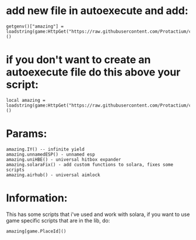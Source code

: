 # add new file in autoexecute and add:
```
getgenv()["amazing"] = loadstring(game:HttpGet("https://raw.githubusercontent.com/Protactium/c64b223171cba703af645a5389d1ba5/main/main.lua"))()
```
# if you don't want to create an autoexecute file do this above your script:
```
local amazing = loadstring(game:HttpGet("https://raw.githubusercontent.com/Protactium/c64b223171cba703af645a5389d1ba5/main/main.lua"))()
```


# Params:
```
amazing.IY() -- infinite yield
amazing.unnamedESP() - unnamed esp
amazing.uniHBE() - universal hitbox expander
amazing.solaraFix() - add custom functions to solara, fixes some scripts
amazing.airhub() - universal aimlock
```

# Information:
This has some scripts that i've used and work with solara, if you want to use game specific scripts that are in the lib, do:
```
amazing[game.PlaceId]()
```
